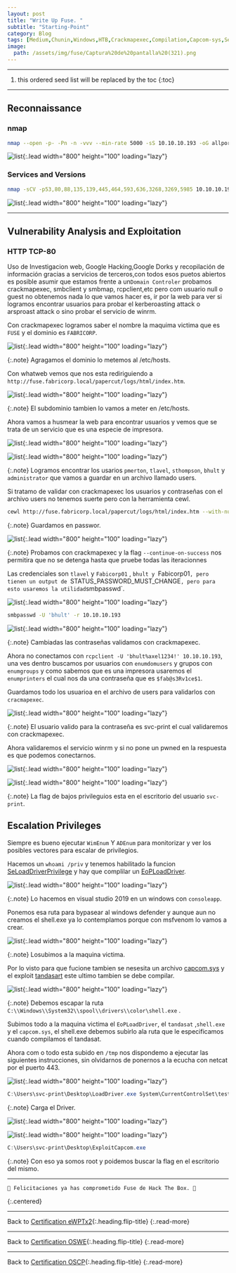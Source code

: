 ```yaml
---
layout: post
title: "Write Up Fuse. "
subtitle: "Starting-Point"
category: Blog
tags: [Medium,Chunin,Windows,HTB,Crackmapexec,Compilation,Capcom-sys,SeLoadDriverPrivilege,RCP,EvilWinRM,SMB,Powershell,IIS,Metasploit,Network,Vulnerability-Assessment,Common-Services,Security-Tools,Authentication,Printer,SMB,Reconnaissance,User-Enumeration,Password-Spraying,Privilege-Abuse,Clear-Text-Credentials,OSCP,OSEP,eWPTxv2]
image:
  path: /assets/img/fuse/Captura%20de%20pantalla%20(321).png
---
```


***
<!--more-->

1. this ordered seed list will be replaced by the toc
{:toc}

***

## Reconnaissance


### nmap



```bash
nmap --open -p- -Pn -n -vvv --min-rate 5000 -sS 10.10.10.193 -oG allports
```


![list](/assets/img/fuse/Parrot-2022-12-20-17-48-16.png){:.lead width="800" height="100" loading="lazy"}


### Services and Versions


```bash
nmap -sCV -p53,80,88,135,139,445,464,593,636,3268,3269,5985 10.10.10.193 -oN target
```


![list](/assets/img/fuse/Parrot-2022-12-20-18-07-37.png){:.lead width="800" height="100" loading="lazy"}


***

## Vulnerability Analysis and Exploitation


### HTTP TCP-80


Uso de Investigacion web, Google Hacking,Google Dorks y recopilación de información gracias a servicios de terceros,con todos esos puetos abiertos es posible asumir que estamos frente a un`Domain Controler` probamos crackmapexec, smbclient y smbmap, rcpclient,etc pero com usuario null o guest no obtenemos nada lo que vamos hacer es, ir por la web para ver si logramos encontrar usuarios para probar el kerberoasting attack o arsproast attack o sino probar el servicio de winrm. 


Con crackmapexec logramos saber el nombre la maquima victima que es `FUSE` y el dominio es `FABRICORP`.


![list](/assets/img/fuse/Parrot-2022-12-20-18-23-42.png){:.lead width="800" height="100" loading="lazy"}


{:.note}
Agragamos el dominio lo metemos al /etc/hosts.


Con whatweb vemos que nos esta rediriguiendo a `http://fuse.fabricorp.local/papercut/logs/html/index.htm`. 


![list](/assets/img/fuse/Parrot-2022-12-20-17-53-52.png){:.lead width="800" height="100" loading="lazy"}


{:.note}
El subdominio tambien lo vamos a meter en /etc/hosts.


Ahora vamos a husmear la web para encontrar usuarios y vemos que se trata de un servicio que es una especie de impresora.


![list](/assets/img/fuse/Captura%20de%20pantalla%20(323).png){:.lead width="800" height="100" loading="lazy"}


![list](/assets/img/fuse/Captura%20de%20pantalla%20(324).png){:.lead width="800" height="100" loading="lazy"}


{:.note}
Logramos encontrar los usarios `pmerton`, `tlavel`, `sthompson`, `bhult` y `administrator` que vamos a guardar en un archivo llamado users.


Si tratamo de validar con crackmapexec los usuarios y contraseñas con el archivo users no  tenemos suerte pero con la herramienta cewl.


```bash
cewl http://fuse.fabricorp.local/papercut/logs/html/index.htm --with-numbers > passwor
```


{:.note}
Guardamos en passwor.


![list](/assets/img/fuse/Parrot-2022-12-20-20-44-34.png){:.lead width="800" height="100" loading="lazy"}


{:.note}
Probamos con crackmapexec y la flag `--continue-on-success` nos permitira que no se detenga hasta que pruebe todas las iteracionnes


Las credenciales son `tlavel` y `Fabicorp01` , `bhult y `Fabicorp01`, pero tienen un output de `STATUS_PASSWORD_MUST_CHANGE` , pero para esto usaremos la utilidad `smbpasswd`.


![list](/assets/img/fuse/Parrot-2022-12-20-21-07-50.png){:.lead width="800" height="100" loading="lazy"}


```bash
smbpasswd -U 'bhult' -r 10.10.10.193
```


![list](/assets/img/fuse/Parrot-2022-12-20-21-11-46.png){:.lead width="800" height="100" loading="lazy"}


{:.note}
Cambiadas las contraseñas validamos con crackmapexec.


Ahora no conectamos con `rcpclient -U 'bhult%axel1234!' 10.10.10.193`, una ves dentro buscamos por usuarios con `enumdomusers` y grupos con `enumgroups`  y como sabemos que es una impresora usaremos el `enumprinters` el cual nos da una contraseña que es `$fab@s3Rv1ce$1`.  


Guardamos todo los usuarioa en el archivo de users para validarlos con `cracmapexec`.


![list](/assets/img/fuse/A-2022-12-21-14-06-28.png){:.lead width="800" height="100" loading="lazy"}


{:.note}
El usuario valido para la contraseña es svc-print el cual validaremos con crackmapexec.


Ahora validaremos el servicio winrm y si no pone un pwned en la respuesta es que podemos conectarnos.


![list](/assets/img/fuse/A-2022-12-21-14-25-18.png){:.lead width="800" height="100" loading="lazy"}


![list](/assets/img/fuse/A-2022-12-21-14-26-22.png){:.lead width="800" height="100" loading="lazy"}


{:.note}
La flag de bajos privileguios esta en el escritorio del usuario `svc-print`.


## Escalation Privileges 


Siempre es bueno ejecutar `WimEnum` Y `ADEnum` para monitorizar y ver los posibles vectores para escalar de privilegios.


Hacemos un `whoami /priv` y tenemos habilitado la funcion [SeLoadDriverPrivilege] y hay que complilar un [EoPLoadDriver].


[EoPLoadDriver]:(https://github.com/TarlogicSecurity/EoPLoadDriver/)


![list](/assets/img/fuse/Captura%20de%20pantalla%20(240).png){:.lead width="800" height="100" loading="lazy"}


{:.note}
Lo hacemos en visual studio 2019 en un windows con `consoleapp`.


Ponemos esa ruta para bypasear al windows defender y aunque aun no creamos el shell.exe ya lo contemplamos porque con msfvenom lo vamos a crear.


![list](/assets/img/fuse/A-2022-12-21-17-03-51.png){:.lead width="800" height="100" loading="lazy"}


{:.note}
Losubimos a la maquina victima.


Por lo visto para que fucione tambien se nesesita un archivo [capcom.sys] y el exploit [tandasart] este ultimo tambien se debe compilar.


![list](/assets/img/fuse/Captura%20de%20pantalla%20(241).png){:.lead width="800" height="100" loading="lazy"}


{:.note}
Debemos escapar la ruta `C:\\Windows\\System32\\spool\\drivers\\color\shell.exe` .


[tandasart]:(https://github.com/tandasat/ExploitCapcom)


[capcom.sys]:(https://github.com/FuzzySecurity/Capcom-Rootkit/blob/master/Driver/Capcom.sys)


[SeLoadDriverPrivilege]:(https://www.tarlogic.com/blog/seloaddriverprivilege-privilege-escalation/)


Subimos todo a la maquina victima el `EoPLoadDriver`, el `tandasat` ,`shell.exe` y el `capcom.sys`, el shell.exe debemos subirlo ala ruta que le especificamos cuando compilamos el tandasat.  


Ahora com o todo esta subido en `/tmp` nos dispondemo a ejecutar las siguientes instrucciones, sin olvidarnos de ponernos a la ecucha con netcat por el puerto 443.


![list](/assets/img/fuse/A-2022-12-21-18-47-26.png){:.lead width="800" height="100" loading="lazy"}


```powershell
C:\Users\svc-print\Desktop\LoadDriver.exe System\CurrentControlSet\test C:\Users\svc-print\Desktop\Capcom.sys
```

{:.note}
Carga el Driver.


![list](/assets/img/fuse/A-2022-12-21-18-50-06.png){:.lead width="800" height="100" loading="lazy"}


![list](/assets/img/fuse/A-2022-12-21-18-50-48.png){:.lead width="800" height="100" loading="lazy"}


```powershell
C:\Users\svc-print\Desktop\ExploitCapcom.exe
```


{:.note}
Con eso ya somos root  y poidemos buscar la flag en el escritorio del mismo.


***
```bash
🎉 Felicitaciones ya has comprometido Fuse de Hack The Box. 🎉
```
{:.centered}
***

Back to [Certification eWPTx2](){:.heading.flip-title}
{:.read-more}

***
Back to [Certification OSWE](){:.heading.flip-title}
{:.read-more}

***
Back to [Certification OSCP](){:.heading.flip-title}
{:.read-more}